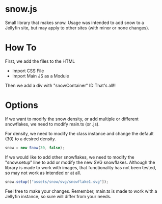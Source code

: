# snow.js
Small library that makes snow. Usage was intended to add snow to a Jellyfin site, but may apply to other sites (with minor or none changes).

# How To
First, we add the files to the HTML
- Import CSS File
- Import Main JS as a Module

Then we add a div with "snowContainer" ID
That's all!!

# Options
If we want to modify the snow density, or add multiple or different snowflakes, we need to modify main.ts (or .js).

For density, we need to modify the class instance and change the default (30) to a desired density.
```typescript
snow = new Snow(30, false);
```
If we would like to add other snowflakes, we need to modify the "snow.setup" line to add or modify the new SVG snowflakes. Although the library is made to work with images, that functionality has not been tested, so may not work as intended or at all.
```typescript
snow.setup(["assets/snow/svg/snowflake1.svg"]);
```

Feel free to make your changes. Remember, main.ts is made to work with a Jellyfin instance, so sure will differ from your needs.

